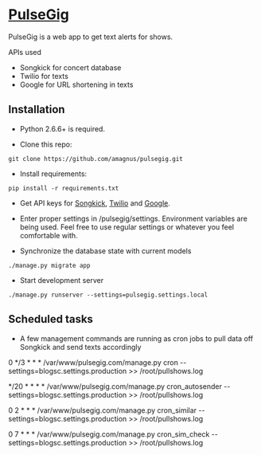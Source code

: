 [PulseGig](https://pulsegig.com)
========

PulseGig is a web app to get text alerts for shows.


APIs used

- Songkick for concert database
- Twilio for texts
- Google for URL shortening in texts


## Installation

- Python 2.6.6+ is required.

- Clone this repo:

```
git clone https://github.com/amagnus/pulsegig.git
```

- Install requirements:

```
pip install -r requirements.txt
```

- Get API keys for [Songkick](https://www.songkick.com/developer), [Twilio](https://www.twilio.com) and [Google](https://developers.google.com/url-shortener/).

- Enter proper settings in /pulsegig/settings. Environment variables are being used. Feel free to use regular settings or whatever you feel comfortable with.

- Synchronize the database state with current models

```
./manage.py migrate app
```

- Start development server

```
./manage.py runserver --settings=pulsegig.settings.local
```


## Scheduled tasks

- A few management commands are running as cron jobs to pull data off Songkick and send texts accordingly
 
0 */3 * * *  /var/www/pulsegig.com/manage.py cron --settings=blogsc.settings.production >> /root/pullshows.log

*/20 * * * *  /var/www/pulsegig.com/manage.py cron_autosender --settings=blogsc.settings.production >> /root/pullshows.log

0 2 * * *  /var/www/pulsegig.com/manage.py cron_similar --settings=blogsc.settings.production >> /root/pullshows.log

0 7 * * *  /var/www/pulsegig.com/manage.py cron_sim_check --settings=blogsc.settings.production >> /root/pullshows.log

